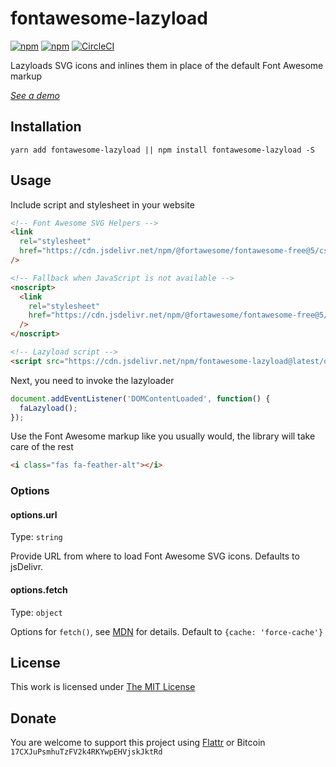 # fontawesome-lazyload

[![npm](https://flat.badgen.net/npm/license/fontawesome-lazyload)](https://www.npmjs.org/package/fontawesome-lazyload)
[![npm](https://flat.badgen.net/npm/v/fontawesome-lazyload)](https://www.npmjs.org/package/fontawesome-lazyload)
[![CircleCI](https://flat.badgen.net/circleci/github/idleberg/fontawesome-lazyload)](https://circleci.com/gh/idleberg/fontawesome-lazyload)

Lazyloads SVG icons and inlines them in place of the default Font Awesome markup

[*See a demo*](https://codepen.io/idleberg/details/eYYYMPY)

## Installation

`yarn add fontawesome-lazyload || npm install fontawesome-lazyload -S`

## Usage

Include script and stylesheet in your website

```html
<!-- Font Awesome SVG Helpers -->
<link
  rel="stylesheet"
  href="https://cdn.jsdelivr.net/npm/@fortawesome/fontawesome-free@5/css/svg-with-js.min.css"
/>

<!-- Fallback when JavaScript is not available -->
<noscript>
  <link
    rel="stylesheet"
    href="https://cdn.jsdelivr.net/npm/@fortawesome/fontawesome-free@5/css/all.min.css"
  />
</noscript>

<!-- Lazyload script -->
<script src="https://cdn.jsdelivr.net/npm/fontawesome-lazyload@latest/dist/fontawesome-lazyload.js" charset="utf-8" defer></script>
```

Next, you need to invoke the lazyloader

```js
document.addEventListener('DOMContentLoaded', function() {
  faLazyload();
});
```

Use the Font Awesome markup like you usually would, the library will take care of the rest

```html
<i class="fas fa-feather-alt"></i>
```

### Options

#### options.url

Type: `string`

Provide URL from where to load Font Awesome SVG icons. Defaults to jsDelivr.

#### options.fetch

Type: `object`

Options for `fetch()`, see [MDN](https://developer.mozilla.org/en-US/docs/Web/API/Fetch_API/Using_Fetch#Supplying_request_options) for details. Default to `{cache: 'force-cache'}`

## License

This work is licensed under [The MIT License](https://opensource.org/licenses/MIT)

## Donate

You are welcome to support this project using [Flattr](https://flattr.com/submit/auto?user_id=idleberg&url=https://github.com/idleberg/node-makensis) or Bitcoin `17CXJuPsmhuTzFV2k4RKYwpEHVjskJktRd`
